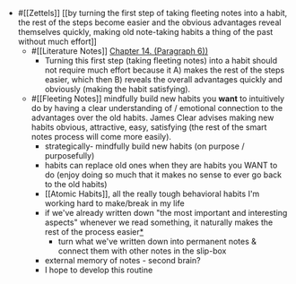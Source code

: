 - #[[Zettels]] [[by turning the first step of taking fleeting notes into a habit, the rest of the steps become easier and the obvious advantages reveal themselves quickly, making old note-taking habits a thing of the past without much effort]]
    - #[[Literature Notes]] [Chapter 14. (Paragraph 6))](((4hIM0I_l_)))
        - Turning this first step (taking fleeting notes) into a habit should not require much effort because it A) makes the rest of the steps easier, which then B)  reveals the overall advantages quickly and obviously (making the habit satisfying).
    - #[[Fleeting Notes]] mindfully build new habits you __want__ to intuitively do by having a clear understanding of / emotional connection to the advantages over the old habits. James Clear advises making new habits obvious, attractive, easy, satisfying (the rest of the smart notes process will come more easily).
        - strategically- mindfully build new habits (on purpose / purposefully)
        - habits can replace old ones when they are habits you WANT to do (enjoy doing so much that it makes no sense to ever go back to the old habits)
        - [[Atomic Habits]], all the really tough behavioral habits I'm working hard to make/break in my life
        - if we've already written down "the most important and interesting aspects" whenever we read something, it naturally makes the rest of the process easier[*](((HcgCq7lKE)))
            - turn what we've written down into permanent notes & connect them with other notes in the slip-box
        - external memory of notes - second brain?
        - I hope to develop this routine
